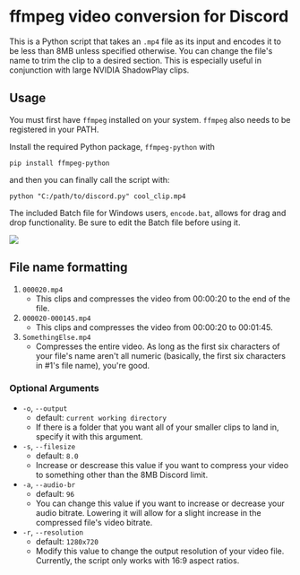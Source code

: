 # ffmpeg video conversion for Discord
This is a Python script that takes an `.mp4` file as its input and encodes it to be less than 8MB unless specified otherwise. You can change the file's name to trim the clip to a desired section. This is especially useful in conjunction with large NVIDIA ShadowPlay clips.

## Usage
You must first have `ffmpeg` installed on your system. `ffmpeg` also needs to be registered in your PATH.

Install the required Python package, `ffmpeg-python` with 

```pip install ffmpeg-python```

and then you can finally call the script with:

```python "C:/path/to/discord.py" cool_clip.mp4```

The included Batch file for Windows users, `encode.bat`,  allows for drag and drop functionality. Be sure to edit the Batch file before using it.

![](encode_gif.gif)

## File name formatting
1) `000020.mp4`
    - This clips and compresses the video from 00:00:20 to the end of the file.
2) `000020-000145.mp4`
    - This clips and compresses the video from 00:00:20 to 00:01:45.
3) `SomethingElse.mp4`
    - Compresses the entire video. As long as the first six characters of your file's name aren't all numeric (basically, the first six characters in #1's file name), you're good.

### Optional Arguments
- `-o`, `--output`
  - default: `current working directory`
  - If there is a folder that you want all of your smaller clips to land in, specify it with this argument.
- `-s`, `--filesize`
  - default: `8.0`
  - Increase or descrease this value if you want to compress your video to something other than the 8MB Discord limit.
- `-a`, `--audio-br`
  - default: `96`
  - You can change this value if you want to increase or decrease your audio bitrate. Lowering it will allow for a slight increase in the compressed file's video bitrate.
- `-r`, `--resolution`
  - default: `1280x720`
  - Modify this value to change the output resolution of your video file. Currently, the script only works with 16:9 aspect ratios.

